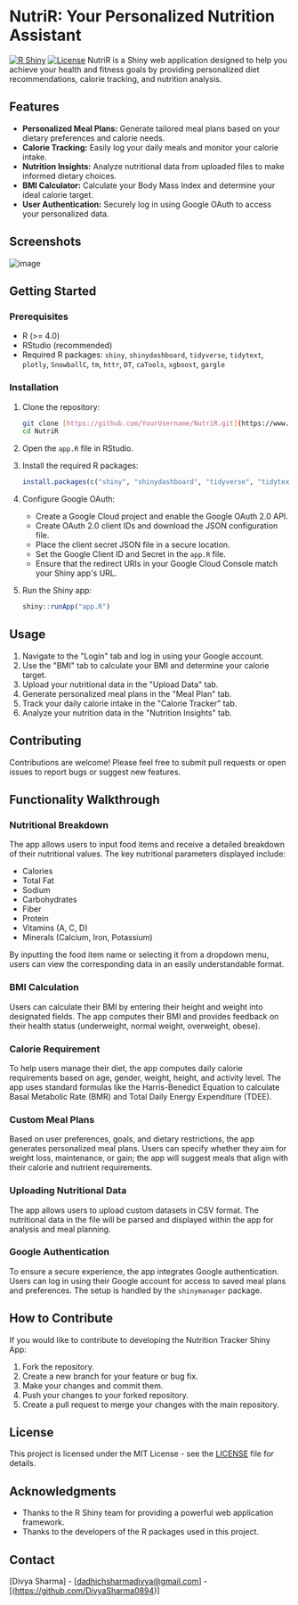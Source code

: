 # NutriR: Your Personalized Nutrition Assistant

[![R Shiny](https://img.shields.io/badge/R-Shiny-blue.svg)](https://shiny.rstudio.com/)
[![License](https://img.shields.io/badge/License-MIT-green.svg)](LICENSE)  NutriR is a Shiny web application designed to help you achieve your health and fitness goals by providing personalized diet recommendations, calorie tracking, and nutrition analysis.

## Features

-   **Personalized Meal Plans:** Generate tailored meal plans based on your dietary preferences and calorie needs.
-   **Calorie Tracking:** Easily log your daily meals and monitor your calorie intake.
-   **Nutrition Insights:** Analyze nutritional data from uploaded files to make informed dietary choices.
-   **BMI Calculator:** Calculate your Body Mass Index and determine your ideal calorie target.
-   **User Authentication:** Securely log in using Google OAuth to access your personalized data.

## Screenshots
![image](https://github.com/user-attachments/assets/e0f9ae95-91ad-4816-a708-a956a5810870)

## Getting Started

### Prerequisites

-   R (>= 4.0)
-   RStudio (recommended)
-   Required R packages: `shiny`, `shinydashboard`, `tidyverse`, `tidytext`, `plotly`, `SnowballC`, `tm`, `httr`, `DT`, `caTools`, `xgboost`, `gargle`

### Installation

1.  Clone the repository:

    ```bash
    git clone [https://github.com/YourUsername/NutriR.git](https://www.google.com/search?q=https://github.com/YourUsername/NutriR.git)  # Replace with your repository URL
    cd NutriR
    ```

2.  Open the `app.R` file in RStudio.

3.  Install the required R packages:

    ```R
    install.packages(c("shiny", "shinydashboard", "tidyverse", "tidytext", "plotly", "SnowballC", "tm", "httr", "DT", "caTools", "xgboost", "gargle"))
    ```

4.  Configure Google OAuth:
    * Create a Google Cloud project and enable the Google OAuth 2.0 API.
    * Create OAuth 2.0 client IDs and download the JSON configuration file.
    * Place the client secret JSON file in a secure location.
    * Set the Google Client ID and Secret in the `app.R` file.
    * Ensure that the redirect URIs in your Google Cloud Console match your Shiny app's URL.

5.  Run the Shiny app:

    ```R
    shiny::runApp("app.R")
    ```

## Usage

1.  Navigate to the "Login" tab and log in using your Google account.
2.  Use the "BMI" tab to calculate your BMI and determine your calorie target.
3.  Upload your nutritional data in the "Upload Data" tab.
4.  Generate personalized meal plans in the "Meal Plan" tab.
5.  Track your daily calorie intake in the "Calorie Tracker" tab.
6.  Analyze your nutrition data in the "Nutrition Insights" tab.

## Contributing

Contributions are welcome! Please feel free to submit pull requests or open issues to report bugs or suggest new features.

## Functionality Walkthrough

### Nutritional Breakdown

The app allows users to input food items and receive a detailed breakdown of their nutritional values. The key nutritional parameters displayed include:

* Calories
* Total Fat
* Sodium
* Carbohydrates
* Fiber
* Protein
* Vitamins (A, C, D)
* Minerals (Calcium, Iron, Potassium)

By inputting the food item name or selecting it from a dropdown menu, users can view the corresponding data in an easily understandable format.

### BMI Calculation

Users can calculate their BMI by entering their height and weight into designated fields. The app computes their BMI and provides feedback on their health status (underweight, normal weight, overweight, obese).

### Calorie Requirement

To help users manage their diet, the app computes daily calorie requirements based on age, gender, weight, height, and activity level. The app uses standard formulas like the Harris-Benedict Equation to calculate Basal Metabolic Rate (BMR) and Total Daily Energy Expenditure (TDEE).

### Custom Meal Plans

Based on user preferences, goals, and dietary restrictions, the app generates personalized meal plans. Users can specify whether they aim for weight loss, maintenance, or gain; the app will suggest meals that align with their calorie and nutrient requirements.

### Uploading Nutritional Data

The app allows users to upload custom datasets in CSV format. The nutritional data in the file will be parsed and displayed within the app for analysis and meal planning.

### Google Authentication

To ensure a secure experience, the app integrates Google authentication. Users can log in using their Google account for access to saved meal plans and preferences. The setup is handled by the `shinymanager` package.

## How to Contribute

If you would like to contribute to developing the Nutrition Tracker Shiny App:

1.  Fork the repository.
2.  Create a new branch for your feature or bug fix.
3.  Make your changes and commit them.
4.  Push your changes to your forked repository.
5.  Create a pull request to merge your changes with the main repository.

## License

This project is licensed under the MIT License - see the [LICENSE](LICENSE) file for details.

## Acknowledgments

-   Thanks to the R Shiny team for providing a powerful web application framework.
-   Thanks to the developers of the R packages used in this project.

## Contact

[Divya Sharma] - [dadhichsharmadivya@gmail.com] - [(https://github.com/DivyaSharma0894)]
